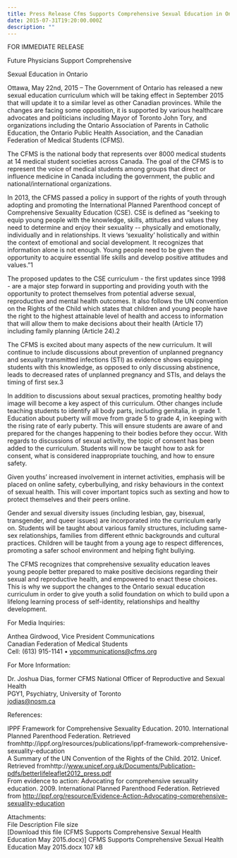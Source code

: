 ```yaml
---
title: Press Release Cfms Supports Comprehensive Sexual Education in Ontario
date: 2015-07-31T19:20:00.000Z
description: ""
---
```

FOR IMMEDIATE RELEASE

Future Physicians Support Comprehensive

Sexual Education in Ontario

Ottawa, May 22nd, 2015 &ndash; The Government of Ontario has released a new sexual education curriculum which will be taking effect in September 2015 that will update it to a similar level as other Canadian provinces.  While the changes are facing some opposition, it is supported by various healthcare advocates and politicians including Mayor of Toronto John Tory, and organizations including the Ontario Association of Parents in Catholic Education, the Ontario Public Health Association, and the Canadian Federation of Medical Students (CFMS).

The CFMS is the national body that represents over 8000 medical students at 14 medical student societies across Canada. The goal of the CFMS is to represent the voice of medical students among groups that direct or influence medicine in Canada including the government, the public and national/international organizations.

In 2013, the CFMS passed a policy in support of the rights of youth through adopting and promoting the International Planned Parenthood concept of Comprehensive Sexuality Education (CSE).  CSE is defined as &ldquo;seeking to equip young people with the knowledge, skills, attitudes and values they need to determine and enjoy their sexuality -- physically and emotionally, individually and in relationships. It views &lsquo;sexuality&rsquo; holistically and within the context of emotional and social development. It recognizes that information alone is not enough. Young people need to be given the opportunity to acquire essential life skills and develop positive attitudes and values.&rdquo;1

The proposed updates to the CSE curriculum - the first updates since 1998 - are a major step forward in supporting and providing youth with the opportunity to protect themselves from potential adverse sexual, reproductive and mental health outcomes.  It also follows the UN convention on the Rights of the Child which states that children and young people have the right to the highest attainable level of health and access to information that will allow them to make decisions about their health (Article 17) including family planning (Article 24).2

The CFMS is excited about many aspects of the new curriculum.  It will continue to include discussions about prevention of unplanned pregnancy and sexually transmitted infections (STI) as evidence shows equipping students with this knowledge, as opposed to only discussing abstinence, leads to decreased rates of unplanned pregnancy and STIs, and delays the timing of first sex.3

In addition to discussions about sexual practices, promoting healthy body image will become a key aspect of this curriculum. Other changes include teaching students to identify all body parts, including genitalia, in grade 1. Education about puberty will move from grade 5 to grade 4, in keeping with the rising rate of early puberty.  This will ensure students are aware of and prepared for the changes happening to their bodies before they occur.  With regards to discussions of sexual activity, the topic of consent has been added to the curriculum. Students will now be taught how to ask for consent, what is considered inappropriate touching, and how to ensure safety.

Given youths&rsquo; increased involvement in internet activities, emphasis will be placed on online safety, cyberbullying, and risky behaviours in the context of sexual health.  This will cover important topics such as sexting and how to protect themselves and their peers online.

Gender and sexual diversity issues (including lesbian, gay, bisexual, transgender, and queer issues) are incorporated into the curriculum early on. Students will be taught about various family structures, including same-sex relationships, families from different ethnic backgrounds and cultural practices. Children will be taught from a young age to respect differences, promoting a safer school environment and helping fight bullying.

The CFMS recognizes that comprehensive sexuality education leaves young people better prepared to make positive decisions regarding their sexual and reproductive health, and empowered to enact these choices.  This is why we support the changes to the Ontario sexual education curriculum in order to give youth a solid foundation on which to build upon a lifelong learning process of self-identity, relationships and healthy development.

For Media Inquiries:

Anthea Girdwood, Vice President Communications  
Canadian Federation of Medical Students  
Cell: (613) 915-1141 &bull; vpcommunications@cfms.org

For More Information:

Dr. Joshua Dias, former CFMS National Officer of Reproductive and Sexual Health  
PGY1, Psychiatry, University of Toronto  
jodias@nosm.ca

References:

IPPF Framework for Comprehensive Sexuality Education. 2010. International Planned Parenthood Federation. Retrieved fromhttp://ippf.org/resources/publications/ippf-framework-comprehensive-sexuality-education  
A Summary of the UN Convention of the Rights of the Child. 2012. Unicef. Retrieved fromhttp://www.unicef.org.uk/Documents/Publication-pdfs/betterlifeleaflet2012_press.pdf  
From evidence to action: Advocating for comprehensive sexuality education. 2009. International Planned Parenthood Federation. Retrieved from http://ippf.org/resource/Evidence-Action-Advocating-comprehensive-sexuality-education

Attachments:  
File Description File size  
[Download this file (CFMS Supports Comprehensive Sexual Health Education May 2015.docx)] CFMS Supports Comprehensive Sexual Health Education May 2015.docx   107 kB